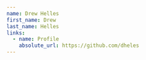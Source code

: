 ```yaml
---
name: Drew Helles
first_name: Drew
last_name: Helles
links:
  - name: Profile
    absolute_url: https://github.com/dheles
---
```


